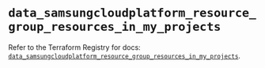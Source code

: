 # `data_samsungcloudplatform_resource_group_resources_in_my_projects`

Refer to the Terraform Registry for docs: [`data_samsungcloudplatform_resource_group_resources_in_my_projects`](https://registry.terraform.io/providers/samsungsdscloud/samsungcloudplatform/3.13.0/docs/data-sources/resource_group_resources_in_my_projects).
